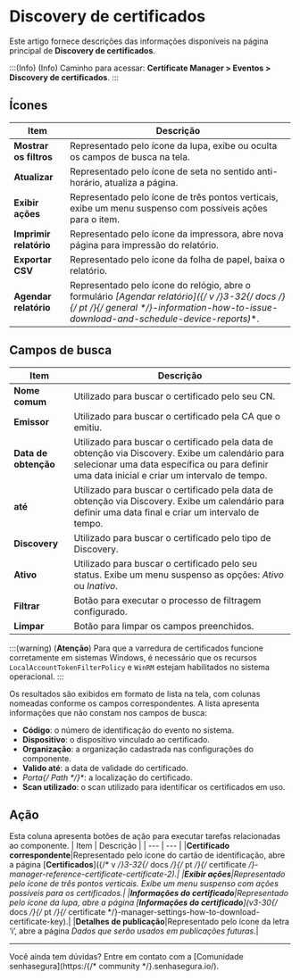 # Discovery de certificados

Este artigo fornece descrições das informações disponíveis na página principal de **Discovery de certificados**.

:::(Info) (Info)
Caminho para acessar: **Certificate Manager > Eventos > Discovery de certificados**.
:::

## Ícones
| Item | Descrição |
| --- | --- |
|**Mostrar os filtros**|Representado pelo ícone da lupa, exibe ou oculta os campos de busca na tela.|
|**Atualizar**|Representado pelo ícone de seta no sentido anti-horário, atualiza a página.|
|**Exibir ações**|Representado pelo ícone de três pontos verticais, exibe um menu suspenso com possíveis ações para o item.|
|**Imprimir relatório**|Representado pelo ícone da impressora, abre nova página para impressão do relatório.|
|**Exportar CSV**|Representado pelo ícone da folha de papel, baixa o relatório.|
|**Agendar relatório**|Representado pelo ícone do relógio, abre o formulário **[Agendar relatório]({/* v */}3-32{/* docs */}{/* pt */}{/* general */}-information-how-to-issue-download-and-schedule-device-reports)**.|

## Campos de busca

| Item | Descrição |
| --- | --- |
|**Nome comum**|Utilizado para buscar o certificado pelo seu CN.|
|**Emissor**|Utilizado para buscar o certificado pela CA que o emitiu.|
|**Data de obtenção**|Utilizado para buscar o certificado pela data de obtenção via Discovery. Exibe um calendário para selecionar uma data específica ou para definir uma data inicial e criar um intervalo de tempo.|
|**até**|Utilizado para buscar o certificado pela data de obtenção via Discovery. Exibe um calendário para definir uma data final e criar um intervalo de tempo.|
|**Discovery**|Utilizado para buscar o certificado pelo tipo de Discovery.|
|**Ativo**|Utilizado para buscar o certificado pelo seu status. Exibe um menu suspenso as opções: *Ativo* ou *Inativo*.|
|**Filtrar**|Botão para executar o processo de filtragem configurado.|
|**Limpar**|Botão para limpar os campos preenchidos.|

:::(warning) (**Atenção**)
Para que a varredura de certificados funcione corretamente em sistemas Windows, é necessário que os recursos `LocalAccountTokenFilterPolicy` e `WinRM` estejam habilitados no sistema operacional.
:::

Os resultados são exibidos em formato de lista na tela, com colunas nomeadas conforme os campos correspondentes. A lista apresenta informações que não constam nos campos de busca:

* **Código**: o número de identificação do evento no sistema.
* **Dispositivo**: o dispositivo vinculado ao certificado.
* **Organização**: a organização cadastrada nas configurações do componente.
* **Valido até**: a data de validade do certificado.
* **Porta{/* Path */}**: a localização do certificado.
* **Scan utilizado**: o scan utilizado para identificar os certificados em uso.

## Ação
Esta coluna apresenta botões de ação para executar tarefas relacionadas ao componente.
| Item | Descrição |
| --- | --- |
|**Certificado correspondente**|Representado pelo ícone do cartão de identificação, abre a página [**Certificados**]({/* v */}3-32{/* docs */}{/* pt */}{/* certificate */}-manager-reference-certificate-certificate-2).|
|**Exibir ações**|Representado pelo ícone de três pontos verticais. Exibe um menu suspenso com ações possíveis para os certificados.|
|**Informações do certificado**|Representado pelo ícone da lupa, abre a página [**Informações do certificado**](v3-30{/* docs */}{/* pt */}{/* certificate */}-manager-settings-how-to-download-certificate-key).|
|**Detalhes de publicação**|Representado pelo ícone da letra ‘i’, abre a página *Dados que serão usados em publicações futuras*.|
***
Você ainda tem dúvidas? Entre em contato com a [Comunidade senhasegura](https:/{/* community */}.senhasegura.io/).

